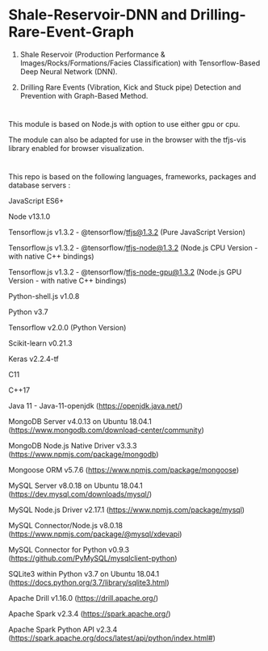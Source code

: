 # Shale-Reservoir-DNN and Drilling-Rare-Event-Graph

1) Shale Reservoir (Production Performance & Images/Rocks/Formations/Facies Classification) with Tensorflow-Based Deep Neural Network (DNN).

2) Drilling Rare Events (Vibration, Kick and Stuck pipe) Detection and Prevention with Graph-Based Method.

# 

This module is based on Node.js with option to use either gpu or cpu. 

The module can also be adapted for use in the browser with the tfjs-vis library enabled for browser visualization.

#

This repo is based on the following languages, frameworks, packages and database servers :

JavaScript ES6+

Node v13.1.0

Tensorflow.js v1.3.2 - @tensorflow/tfjs@1.3.2 (Pure JavaScript Version)

Tensorflow.js v1.3.2 - @tensorflow/tfjs-node@1.3.2 (Node.js CPU Version - with native C++ bindings)

Tensorflow.js v1.3.2 - @tensorflow/tfjs-node-gpu@1.3.2 (Node.js GPU Version - with native C++ bindings)

Python-shell.js v1.0.8

Python v3.7

Tensorflow v2.0.0 (Python Version)

Scikit-learn v0.21.3

Keras v2.2.4-tf

C11

C++17

Java 11 - Java-11-openjdk (https://openjdk.java.net/)

MongoDB Server v4.0.13 on Ubuntu 18.04.1 (https://www.mongodb.com/download-center/community)

MongoDB Node.js Native Driver v3.3.3 (https://www.npmjs.com/package/mongodb)

Mongoose ORM v5.7.6 (https://www.npmjs.com/package/mongoose)

MySQL Server v8.0.18 on Ubuntu 18.04.1 (https://dev.mysql.com/downloads/mysql/)

MySQL Node.js Driver v2.17.1 (https://www.npmjs.com/package/mysql)

MySQL Connector/Node.js v8.0.18 (https://www.npmjs.com/package/@mysql/xdevapi)

MySQL Connector for Python v0.9.3 (https://github.com/PyMySQL/mysqlclient-python)

SQLite3 within Python v3.7 on Ubuntu 18.04.1 (https://docs.python.org/3.7/library/sqlite3.html)

Apache Drill v1.16.0 (https://drill.apache.org/)

Apache Spark v2.3.4 (https://spark.apache.org/)

Apache Spark Python API v2.3.4 (https://spark.apache.org/docs/latest/api/python/index.html#)
